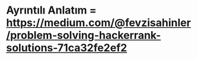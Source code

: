 #  Ayrıntılı Anlatım = https://medium.com/@fevzisahinler/problem-solving-hackerrank-solutions-71ca32fe2ef2
